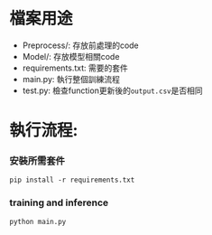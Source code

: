 # 檔案用途
* Preprocess/: 存放前處理的code
* Model/: 存放模型相關code
* requirements.txt: 需要的套件
* main.py: 執行整個訓練流程
* test.py: 檢查function更新後的`output.csv`是否相同
# 執行流程:
### 安裝所需套件
`pip install -r requirements.txt` 
### training and inference
`python main.py`
